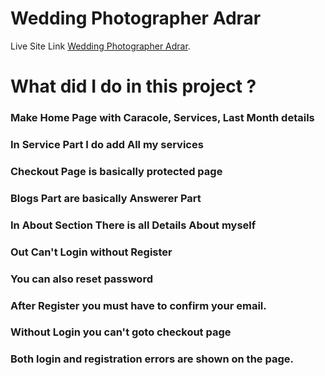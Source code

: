 # Wedding Photographer Adrar

Live Site Link [Wedding Photographer Adrar](https://wedding-photographer-abrar.web.app/).

# What did I do in this project ? 

### Make Home Page with Caracole, Services, Last Month details 
### In Service Part I do add All my services
### Checkout Page is basically protected page
### Blogs Part are basically Answerer Part  
### In About Section There is all Details About myself
### Out Can't Login without Register
### You can also reset password
### After Register you must have to confirm your email.
### Without Login you can't goto checkout page 
### Both login and registration errors are shown on the page.  



